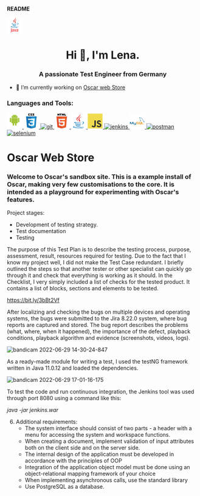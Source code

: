 **README**
<div>
  <img src="https://github.com/devicons/devicon/blob/master/icons/java/java-original-wordmark.svg" title="Java" alt="Java" width="40" height="40"/>&nbsp;
</div>

<h1 align="center">Hi 👋, I'm Lena.</h1>
<h3 align="center">A passionate Test Engineer from Germany</h3>

-  🔭 I’m currently working on [Oscar web Store](http://selenium1py.pythonanywhere.com/) 


<p align="left">
</p>

<h3 align="left">Languages and Tools:</h3>
<p align="left"> <a href="https://developer.android.com" target="_blank" rel="noreferrer"> <img src="https://raw.githubusercontent.com/devicons/devicon/master/icons/android/android-original-wordmark.svg" alt="android" width="40" height="40"/> </a> <a href="https://www.w3schools.com/css/" target="_blank" rel="noreferrer"> <img src="https://raw.githubusercontent.com/devicons/devicon/master/icons/css3/css3-original-wordmark.svg" alt="css3" width="40" height="40"/> </a> <a href="https://git-scm.com/" target="_blank" rel="noreferrer"> <img src="https://www.vectorlogo.zone/logos/git-scm/git-scm-icon.svg" alt="git" width="40" height="40"/> </a> <a href="https://www.w3.org/html/" target="_blank" rel="noreferrer"> <img src="https://raw.githubusercontent.com/devicons/devicon/master/icons/html5/html5-original-wordmark.svg" alt="html5" width="40" height="40"/> </a> <a href="https://www.java.com" target="_blank" rel="noreferrer"> <img src="https://raw.githubusercontent.com/devicons/devicon/master/icons/java/java-original.svg" alt="java" width="40" height="40"/> </a> <a href="https://developer.mozilla.org/en-US/docs/Web/JavaScript" target="_blank" rel="noreferrer"> <img src="https://raw.githubusercontent.com/devicons/devicon/master/icons/javascript/javascript-original.svg" alt="javascript" width="40" height="40"/> </a> <a href="https://www.jenkins.io" target="_blank" rel="noreferrer"> <img src="https://www.vectorlogo.zone/logos/jenkins/jenkins-icon.svg" alt="jenkins" width="40" height="40"/> </a> <a href="https://www.mysql.com/" target="_blank" rel="noreferrer"> <img src="https://raw.githubusercontent.com/devicons/devicon/master/icons/mysql/mysql-original-wordmark.svg" alt="mysql" width="40" height="40"/> </a> <a href="https://postman.com" target="_blank" rel="noreferrer"> <img src="https://www.vectorlogo.zone/logos/getpostman/getpostman-icon.svg" alt="postman" width="40" height="40"/> <a href="https://www.selenium.dev" target="_blank" rel="noreferrer"> <img src="https://raw.githubusercontent.com/detain/svg-logos/780f25886640cef088af994181646db2f6b1a3f8/svg/selenium-logo.svg" alt="selenium" width="40" height="40"/> </a> </p>


# **Oscar Web Store**


### Welcome to Oscar's sandbox site.  This is a example install of Oscar, making very few customisations to the core.  It is intended as a playground for experimenting with Oscar's features. ###

Project stages:
- Development of testing strategy.
- Test documentation
- Testing 
     
The purpose of this Test Plan is to describe the testing process, purpose, assessment, result, resources required for testing. Due to the fact that I know my project well, I did not make the Test Case redundant. I briefly outlined the steps so that another tester or other specialist can quickly go through it and check that everything is working as it should. In the Checklist, I very simply included a list of checks for the tested product. It contains a list of blocks, sections and elements to be tested.

https://bit.ly/3bBt2Vf

After localizing and checking the bugs on multiple devices and operating systems, the bugs were submitted to the Jira 8.22.0 system, where bug reports are captured and stored. The bug report describes the problems (what, where, when it happened), the importance of the defect, playback conditions, playback algorithm and evidence (screenshots, videos, logs).

![bandicam 2022-06-29 14-30-24-847](https://user-images.githubusercontent.com/92040264/176486937-cecf4f18-f2ba-415c-b29e-ed46f54adf04.jpg)

As a ready-made module for writing a test, I used the testNG framework written in Java 11.0.12 and loaded the dependencies.

![bandicam 2022-06-29 17-01-16-175](https://user-images.githubusercontent.com/92040264/176487229-35ff53d8-af3a-44c7-922d-439ec1d03176.jpg)


To test the code and run continuous integration, the Jenkins tool was used through port 8080 using a command like this:
  
  *java -jar jenkins.war* 


 6. Additional requirements:
    - The system interface should consist of two parts - a header with a menu for accessing the system and workspace functions.
    - When creating a document, implement validation of input attributes both on the client side and on the server side.
    - The internal design of the application must be developed in accordance with the principles of OOP
    - Integration of the application object model must be done using an object-relational mapping framework of your choice
    - When implementing asynchronous calls, use the standard library
    - Use PostgreSQL as a database.
